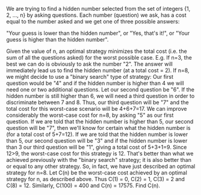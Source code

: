 
We are trying to find a hidden number selected from the set of integers {1, 2, ..., n} by asking questions. 
Each number (question) we ask, has a cost equal to the number asked and we get one of three possible answers:

 "Your guess is lower than the hidden number", or
 "Yes, that's it!", or
 "Your guess is higher than the hidden number".

Given the value of n, an optimal strategy minimizes the total cost (i.e. the sum of all the questions asked) for the worst possible case. E.g.
If n=3, the best we can do is obviously to ask the number "2". The answer will immediately lead us to find the hidden number (at a total cost = 2).
If n=8, we might decide to use a "binary search" type of strategy: Our first question would be "4" and if the hidden number is higher than 4 we will need one or two additional questions.
Let our second question be "6". If the hidden number is still higher than 6, we will need a third question in order to discriminate between 7 and 8.
Thus, our third question will be "7" and the total cost for this worst-case scenario will be 4+6+7=17.
We can improve considerably the worst-case cost for n=8, by asking "5" as our first question.
If we are told that the hidden number is higher than 5, our second question will be "7", then we'll know for certain what the hidden number is (for a total cost of 5+7=12).
If we are told that the hidden number is lower than 5, our second question will be "3" and if the hidden number is lower than 3 our third question will be "1", giving a total cost of 5+3+1=9.
Since 12>9, the worst-case cost for this strategy is 12. That's better than what we achieved previously with the "binary search" strategy; it is also better than or equal to any other strategy.
So, in fact, we have just described an optimal strategy for n=8.
Let C(n) be the worst-case cost achieved by an optimal strategy for n, as described above.
Thus C(1) = 0, C(2) = 1, C(3) = 2 and C(8) = 12.
Similarly, C(100) = 400 and C(n) = 17575.
Find C(n).
